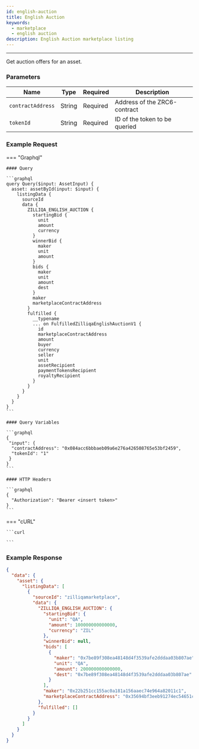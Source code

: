 ```yaml
---
id: english-auction
title: English Auction
keywords:
  - marketplace
  - english auction
description: English Auction marketplace listing
---
```


---

Get auction offers for an asset.

### Parameters

| Name              | Type   | Required | Description                   |
| ----------------- | ------ | -------- | ----------------------------- |
| `contractAddress` | String | Required | Address of the ZRC6-contract  |
| `tokenId`         | String | Required | ID of the token to be queried |

### Example Request

=== "Graphql"

    #### Query

    ```graphql
    query Query($input: AssetInput) {
      asset: assetById(input: $input) {
        listingData {
          sourceId
          data {
            ZILLIQA_ENGLISH_AUCTION {
              startingBid {
                unit
                amount
                currency
              }
              winnerBid {
                maker
                unit
                amount
              }
              bids {
                maker
                unit
                amount
                dest
              }
              maker
              marketplaceContractAddress
            }
            fulfilled {
              __typename
              ... on FulfilledZilliqaEnglishAuctionV1 {
                id
                marketplaceContractAddress
                amount
                buyer
                currency
                seller
                unit
                assetRecipient
                paymentTokensRecipient
                royaltyRecipient
              }
            }
          }
        }
      }
    }
    ```

    #### Query Variables

    ```graphql
    {
     "input": {
      "contractAddress": "0x084acc6bbbaeb09a6e276a426508765e53bf2459",
      "tokenId": "1"
     }
    }
    ```

    #### HTTP Headers

    ```graphql
    {
      "Authorization": "Bearer <insert token>"
    }
    ```

=== "cURL"

    ```curl

    ```

### Example Response

```json
{
  "data": {
    "asset": {
      "listingData": [
        {
          "sourceId": "zilliqamarketplace",
          "data": {
            "ZILLIQA_ENGLISH_AUCTION": {
              "startingBid": {
                "unit": "QA",
                "amount": 100000000000000,
                "currency": "ZIL"
              },
              "winnerBid": null,
              "bids": [
                {
                  "maker": "0x7be89f308ea48148d4f3539afe2dddaa03b807ae",
                  "unit": "QA",
                  "amount": 200000000000000,
                  "dest": "0x7be89f308ea48148d4f3539afe2dddaa03b807ae"
                }
              ],
              "maker": "0x22b251cc155ac0a181a156aaec74e964a82011c1",
              "marketplaceContractAddress": "0x35694bf3eeb91274ec54651c035a027c616f3b77"
            },
            "fulfilled": []
          }
        }
      ]
    }
  }
}
```
